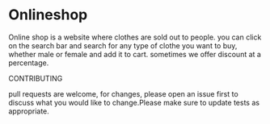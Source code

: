 # Onlineshop
Online shop is a website where clothes are sold out to people.
you can click on the search bar and search for any type of clothe you want to buy, whether male or female and add it to cart.
sometimes we offer discount at a percentage. 

CONTRIBUTING

pull requests are welcome, for changes, please open an issue first to discuss what you would like to change.Please make sure to update tests as appropriate.
